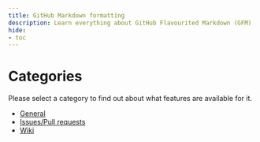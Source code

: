 ```yaml
---
title: GitHub Markdown formatting
description: Learn everything about GitHub Flavourited Markdown (GFM)
hide:
- toc
---
```


# Categories
Please select a category to find out about what features are available for it.

- [General](general)
- [Issues/Pull requests](issues-pull-requests)
- [Wiki](wiki)